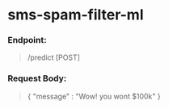# sms-spam-filter-ml

### Endpoint:

> /predict [POST]

### Request Body:

> { "message" : "Wow! you wont $100k" }
